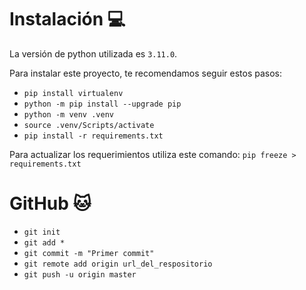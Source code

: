 # Instalación 💻

La versión de python utilizada es `3.11.0`.

Para instalar este proyecto, te recomendamos seguir estos pasos:

* `pip install virtualenv`
* `python -m pip install --upgrade pip`
* `python -m venv .venv`
* `source .venv/Scripts/activate`
* `pip install -r requirements.txt`

Para actualizar los requerimientos utiliza este comando: `pip freeze > requirements.txt`

# GitHub 🐱

* `git init`
* `git add *`
* `git commit -m "Primer commit"`
* `git remote add origin url_del_respositorio`
* `git push -u origin master`
